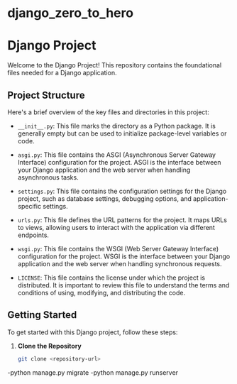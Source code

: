 # django_zero_to_hero
# Django Project

Welcome to the Django Project! This repository contains the foundational files needed for a Django application.

## Project Structure

Here's a brief overview of the key files and directories in this project:

- `__init__.py`: This file marks the directory as a Python package. It is generally empty but can be used to initialize package-level variables or code.

- `asgi.py`: This file contains the ASGI (Asynchronous Server Gateway Interface) configuration for the project. ASGI is the interface between your Django application and the web server when handling asynchronous tasks.

- `settings.py`: This file contains the configuration settings for the Django project, such as database settings, debugging options, and application-specific settings.

- `urls.py`: This file defines the URL patterns for the project. It maps URLs to views, allowing users to interact with the application via different endpoints.

- `wsgi.py`: This file contains the WSGI (Web Server Gateway Interface) configuration for the project. WSGI is the interface between your Django application and the web server when handling synchronous requests.

- `LICENSE`: This file contains the license under which the project is distributed. It is important to review this file to understand the terms and conditions of using, modifying, and distributing the code.

## Getting Started

To get started with this Django project, follow these steps:

1. **Clone the Repository**

   ```sh
   git clone <repository-url>
-python manage.py migrate
-python manage.py runserver

